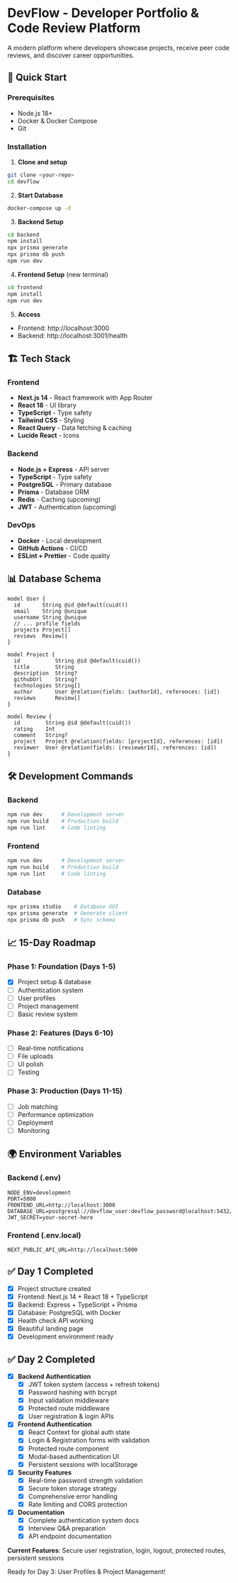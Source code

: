 # DevFlow - Developer Portfolio & Code Review Platform

A modern platform where developers showcase projects, receive peer code reviews, and discover career opportunities.

## 🚀 Quick Start

### Prerequisites
- Node.js 18+ 
- Docker & Docker Compose
- Git

### Installation

1. **Clone and setup**
```bash
git clone <your-repo>
cd devflow
```

2. **Start Database**
```bash
docker-compose up -d
```

3. **Backend Setup**
```bash
cd backend
npm install
npx prisma generate
npx prisma db push
npm run dev
```

4. **Frontend Setup** (new terminal)
```bash
cd frontend
npm install
npm run dev
```

5. **Access**
- Frontend: http://localhost:3000
- Backend: http://localhost:3001/health

## 🏗️ Tech Stack

### Frontend
- **Next.js 14** - React framework with App Router
- **React 18** - UI library
- **TypeScript** - Type safety
- **Tailwind CSS** - Styling
- **React Query** - Data fetching & caching
- **Lucide React** - Icons

### Backend  
- **Node.js + Express** - API server
- **TypeScript** - Type safety
- **PostgreSQL** - Primary database
- **Prisma** - Database ORM
- **Redis** - Caching (upcoming)
- **JWT** - Authentication (upcoming)

### DevOps
- **Docker** - Local development
- **GitHub Actions** - CI/CD
- **ESLint + Prettier** - Code quality

## 📊 Database Schema

```prisma
model User {
  id       String @id @default(cuid())
  email    String @unique
  username String @unique
  // ... profile fields
  projects Project[]
  reviews  Review[]
}

model Project {
  id           String @id @default(cuid())
  title        String
  description  String?
  githubUrl    String?
  technologies String[]
  author       User @relation(fields: [authorId], references: [id])
  reviews      Review[]
}

model Review {
  id        String @id @default(cuid())
  rating    Int
  comment   String?
  project   Project @relation(fields: [projectId], references: [id])
  reviewer  User @relation(fields: [reviewerId], references: [id])
}
```

## 🛠️ Development Commands

### Backend
```bash
npm run dev      # Development server
npm run build    # Production build
npm run lint     # Code linting
```

### Frontend
```bash
npm run dev      # Development server
npm run build    # Production build
npm run lint     # Code linting
```

### Database
```bash
npx prisma studio    # Database GUI
npx prisma generate  # Generate client
npx prisma db push   # Sync schema
```

## 📈 15-Day Roadmap

### Phase 1: Foundation (Days 1-5)
- [x] Project setup & database
- [ ] Authentication system
- [ ] User profiles  
- [ ] Project management
- [ ] Basic review system

### Phase 2: Features (Days 6-10)
- [ ] Real-time notifications
- [ ] File uploads
- [ ] UI polish
- [ ] Testing

### Phase 3: Production (Days 11-15)
- [ ] Job matching
- [ ] Performance optimization
- [ ] Deployment
- [ ] Monitoring

## 🌍 Environment Variables

### Backend (.env)
```env
NODE_ENV=development
PORT=5000
FRONTEND_URL=http://localhost:3000
DATABASE_URL=postgresql://devflow_user:devflow_password@localhost:5432/devflow_db
JWT_SECRET=your-secret-here
```

### Frontend (.env.local)
```env
NEXT_PUBLIC_API_URL=http://localhost:5000
```

## ✅ Day 1 Completed
- [x] Project structure created
- [x] Frontend: Next.js 14 + React 18 + TypeScript  
- [x] Backend: Express + TypeScript + Prisma
- [x] Database: PostgreSQL with Docker
- [x] Health check API working
- [x] Beautiful landing page
- [x] Development environment ready

## ✅ Day 2 Completed
- [x] **Backend Authentication**
  - [x] JWT token system (access + refresh tokens)
  - [x] Password hashing with bcrypt
  - [x] Input validation middleware
  - [x] Protected route middleware
  - [x] User registration & login APIs
- [x] **Frontend Authentication**
  - [x] React Context for global auth state
  - [x] Login & Registration forms with validation
  - [x] Protected route component
  - [x] Modal-based authentication UI
  - [x] Persistent sessions with localStorage
- [x] **Security Features**
  - [x] Real-time password strength validation
  - [x] Secure token storage strategy
  - [x] Comprehensive error handling
  - [x] Rate limiting and CORS protection
- [x] **Documentation**
  - [x] Complete authentication system docs
  - [x] Interview Q&A preparation
  - [x] API endpoint documentation

**Current Features**: Secure user registration, login, logout, protected routes, persistent sessions

Ready for Day 3: User Profiles & Project Management!
